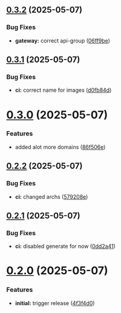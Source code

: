 ## [0.3.2](https://github.com/telekom/controlplane-mono/compare/v0.3.1...v0.3.2) (2025-05-07)


### Bug Fixes

* **gateway:** correct api-group ([06ff9be](https://github.com/telekom/controlplane-mono/commit/06ff9bec2a2acc0148560877f583d9ee8f664658))

## [0.3.1](https://github.com/telekom/controlplane-mono/compare/v0.3.0...v0.3.1) (2025-05-07)


### Bug Fixes

* **ci:** correct name for images ([d0fb84d](https://github.com/telekom/controlplane-mono/commit/d0fb84d72d0c838457a1d955e6fe0d3e11a3dadd))

# [0.3.0](https://github.com/telekom/controlplane-mono/compare/v0.2.2...v0.3.0) (2025-05-07)


### Features

* added alot more domains ([86f506e](https://github.com/telekom/controlplane-mono/commit/86f506e6b5f854aa1509fb9c3899707eaf5d8cb4))

## [0.2.2](https://github.com/telekom/controlplane-mono/compare/v0.2.1...v0.2.2) (2025-05-07)


### Bug Fixes

* **ci:** changed archs ([579208e](https://github.com/telekom/controlplane-mono/commit/579208e4e638d95a98766452714f0beb8029b983))

## [0.2.1](https://github.com/telekom/controlplane-mono/compare/v0.2.0...v0.2.1) (2025-05-07)


### Bug Fixes

* **ci:** disabled generate for now ([0dd2a41](https://github.com/telekom/controlplane-mono/commit/0dd2a416cb83e80dafd0521a5e814f17e36ee161))

# [0.2.0](https://github.com/telekom/controlplane-mono/compare/v0.1.0...v0.2.0) (2025-05-07)


### Features

* **initial:** trigger release ([4f3f4d0](https://github.com/telekom/controlplane-mono/commit/4f3f4d031b63c3df1598d09a9066a172273a2032))
